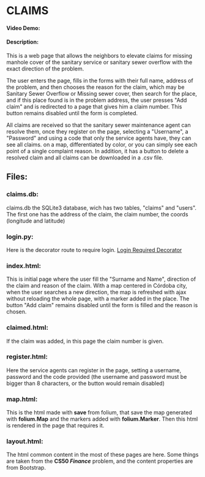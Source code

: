 # CLAIMS
#### Video Demo:  <URL HERE>
#### Description:
This is a web page that allows the neighbors to elevate claims for missing manhole cover of the sanitary service or sanitary sewer overflow with the exact direction of the problem.

The user enters the page, fills in the forms with their full name, address of the problem, and then chooses the reason for the claim, which may be Sanitary Sewer Overflow or Missing sewer cover, then search for the place, and if this place found is in the problem address, the user presses "Add claim" and is redirected to a page that gives him a claim number. This button remains disabled until the form is completed.

All claims are received so that the sanitary sewer maintenance agent can resolve them, once they register on the page, selecting a "Username", a "Password" and using a code that only the service agents have, they can see all claims. on a map, differentiated by color, or you can simply see each point of a single complaint reason. In addition, it has a button to delete a resolved claim and all claims can be downloaded in a .csv file.
## Files:
### claims.db:
claims.db the SQLite3 database, wich has two tables, "claims" and "users". The first one has the address of the claim, the claim number, the coords (longitude and latitude)
### login.py: 
Here is the decorator route to require login. [Login Required Decorator](https://flask.palletsprojects.com/en/1.1.x/patterns/viewdecorators/)
### index.html:
This is initial page where the user fill the "Surname and Name", direction of the claim and reason of the claim. With a map centered in Córdoba city, when the user searches a new direction, the map is refreshed with ajax without reloading
the whole page, with a marker added in the place. The button "Add claim" remains disabled until the form is filled and the reason is chosen.
### claimed.html:
If the claim was added, in this page the claim number is given.
### register.html:
Here the service agents can register in the page, setting a username, password  and the code provided (the username and password must be bigger than 8 characters, or the button would remain disabled)
### map.html:
This is the html made with **save** from folium, that save the map generated with **folium.Map** and the markers added with **folium.Marker**. Then this html is rendered in the page that requires it. 
### layout.html:
The html common content in the most of these pages are here. Some things are taken from the **CS50 *Finance*** problem, and the content properties are from Bootstrap.
